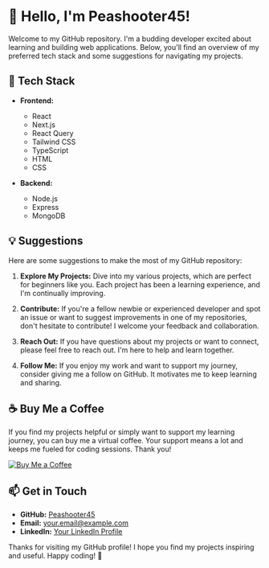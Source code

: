 # 👋 Hello, I'm Peashooter45!

Welcome to my GitHub repository. I'm a budding developer excited about learning and building web applications. Below, you'll find an overview of my preferred tech stack and some suggestions for navigating my projects.

## 🚀 Tech Stack

- **Frontend:**
  - React
  - Next.js
  - React Query
  - Tailwind CSS
  - TypeScript
  - HTML
  - CSS

- **Backend:**
  - Node.js
  - Express
  - MongoDB

## 💡 Suggestions

Here are some suggestions to make the most of my GitHub repository:

1. **Explore My Projects:** Dive into my various projects, which are perfect for beginners like you. Each project has been a learning experience, and I'm continually improving.

2. **Contribute:** If you're a fellow newbie or experienced developer and spot an issue or want to suggest improvements in one of my repositories, don't hesitate to contribute! I welcome your feedback and collaboration.

3. **Reach Out:** If you have questions about my projects or want to connect, please feel free to reach out. I'm here to help and learn together.

4. **Follow Me:** If you enjoy my work and want to support my journey, consider giving me a follow on GitHub. It motivates me to keep learning and sharing.

## ☕ Buy Me a Coffee

If you find my projects helpful or simply want to support my learning journey, you can buy me a virtual coffee. Your support means a lot and keeps me fueled for coding sessions. Thank you!

[![Buy Me a Coffee](https://img.shields.io/badge/Buy%20Me%20a%20Coffee-%E2%98%95-brightgreen)](https://www.buymeacoffee.com/peashooter45)

## 📫 Get in Touch

- **GitHub:** [Peashooter45](https://github.com/peashooter45)
- **Email:** [your.email@example.com](mailto:balvinpatrick@yahoo.com)
- **LinkedIn:** [Your LinkedIn Profile](https://www.linkedin.com/in/alvin-patrick-bilog-095ba6a8/)

Thanks for visiting my GitHub profile! I hope you find my projects inspiring and useful. Happy coding! 🚀
